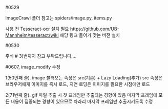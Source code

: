 #0529

ImageCrawl 폴더 참고는 spiders/image.py, items.py

사용 전 Tesseract-ocr 설치 필요
https://github.com/UB-Mannheim/tesseract/wiki 해당 링크 들어가 맞는 버전 설치



#0530

주석 # 3)번까지 참고 부탁드립니다....


#0607, image_modify 수정

1(50번째 줄). image 불러오는 속성은 src(기존) + Lazy Loading(추가)
src 속성은 브라우저에게 이미지를 즉시 로드, 지연 로딩은 이미지를 필요한 시점에만 로드


2(71번째 줄). gif 파일 추출 시 첫 프레임만 추출되는 경향이 있음
마지막 프레임에 모든 내용이 집중되는 경향이 있으므로 차라리 마지막 프레임만 추출시키도록 수정
